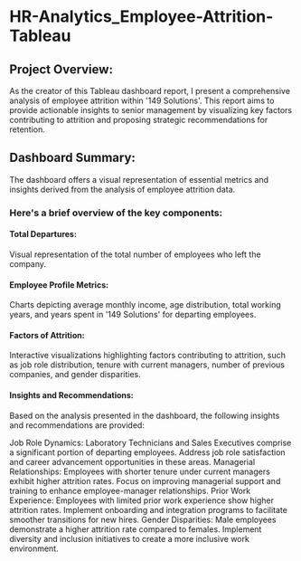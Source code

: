 # HR-Analytics_Employee-Attrition-Tableau

## Project Overview:
As the creator of this Tableau dashboard report, I present a comprehensive analysis of employee attrition within '149 Solutions'. This report aims to provide actionable insights to senior management by visualizing key factors contributing to attrition and proposing strategic recommendations for retention.

## Dashboard Summary:
The dashboard offers a visual representation of essential metrics and insights derived from the analysis of employee attrition data. 

### **Here's a brief overview of the key components:**

#### Total Departures:
  Visual representation of the total number of employees who left the company.
#### Employee Profile Metrics:
  Charts depicting average monthly income, age distribution, total working years, and years spent in '149 Solutions' for departing employees.
#### Factors of Attrition:
  Interactive visualizations highlighting factors contributing to attrition, such as job role distribution, tenure with current managers, number of previous companies, and gender     disparities.
#### Insights and Recommendations:
  Based on the analysis presented in the dashboard, the following insights and recommendations are provided:

Job Role Dynamics:
Laboratory Technicians and Sales Executives comprise a significant portion of departing employees. Address job role satisfaction and career advancement opportunities in these areas.
Managerial Relationships:
Employees with shorter tenure under current managers exhibit higher attrition rates. Focus on improving managerial support and training to enhance employee-manager relationships.
Prior Work Experience:
Employees with limited prior work experience show higher attrition rates. Implement onboarding and integration programs to facilitate smoother transitions for new hires.
Gender Disparities:
Male employees demonstrate a higher attrition rate compared to females. Implement diversity and inclusion initiatives to create a more inclusive work environment.
